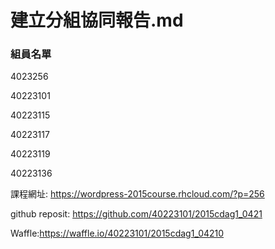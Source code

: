 # 建立分組協同報告.md

### 組員名單

4023256

40223101

40223115

40223117

40223119

40223136

課程網址: https://wordpress-2015course.rhcloud.com/?p=256 

github reposit: https://github.com/40223101/2015cdag1_0421

Waffle:https://waffle.io/40223101/2015cdag1_04210